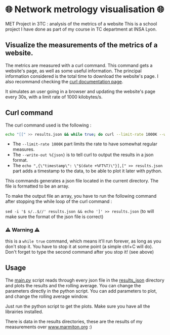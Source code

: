 
# 🌐 Network metrology visualisation 🌐
MET Project in 3TC : analysis of the metrics of a website
This is a school project I have done as part of my course in TC department at INSA Lyon.

## Visualize the measurements of the metrics of a website.

The metrics are measured with a curl command. This command gets a website's page, as well as some useful information.
The principal information considered is the total time to download the website's page.
I also recommand checking the [curl documentation page](https://curl.se/docs/manpage.html).

It simulates an user going in a browser and updating the website's page every 30s, with a limit rate of 1000 kilobytes/s.

## Curl command 
The curl command used is the following :

```bash
echo "[[" >> results.json && while true; do curl --limit-rate 1000K --write-out %{json} www.example.com -o saved >> results.json && echo ",{\"timestamp\": \"$(date +%FT%T)\"}],[" >> results.json; sleep 30; done
```
- The ```--limit-rate 1000K``` part limits the rate to have somewhat regular measures.
- The ```--write-out %{json}``` is to tell curl to output the results in a json format.
- The ```echo ",{\"timestamp\": \"$(date +%FT%T)\"}],[" >> results.json``` part adds a timestamp to the data, to be able to plot it later with python.

This commands generates a json file located in the current directory. The file is formatted to be an array.

To make the output file an array, you have to run the following command after stopping the while loop of the curl command :


```sed -i '$ s/..$//' results.json && echo ']' >> results.json```
(to will make sure the format of the json file is correct)

### ⚠️ Warning ⚠️
this is a ```while true``` command, which means it'll run forever, as long as you don't stop it. You have to stop it at some point (a simple ctrl+C will do). Don't forget to type the second command after you stop it! (see above)

## Usage
The [main.py](main.py) script reads through every json file in the [results_json](results_json) directory and plots the results and the rolling average. You can change the parameters directly in the python script.
You can add parameters to plot, and change the rolling average window.

Just run the python script to get the plots. Make sure you have all the librairies installed.

There is data in the results directories, these are the results of my measurements over www.marmiton.org :)
